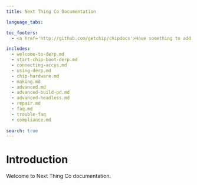 ```yaml
---
title: Next Thing Co Documentation

language_tabs:

toc_footers:
  - <a href='http://github.com/getchip/chipdocs'>Have something to add or change?<br>Visit our GitHub!</a>

includes:
  - welcome-to-derp.md
  - start-chip-boot-derp.md
  - connecting-accys.md
  - using-derp.md
  - chip-hardware.md
  - making.md
  - advanced.md
  - advanced-build-pd.md
  - advanced-headless.md
  - repair.md
  - faq.md
  - trouble-faq
  - compliance.md
  
search: true
---
```


# Introduction
Welcome to Next Thing Co documentation.
